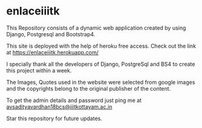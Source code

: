 # enlaceiiitk

This Repository consists of a dynamic web application created by using Django, Postgresql and Bootstrap4.

This site is deployed with the help of heroku free access. Check out the link at https://enlaceiiitk.herokuapp.com/

I specially thank all the developers of Django, PostgreSql and BS4 to create this project within a week.

The Images, Quotes used in the website were selected from google images and the copyrights belong to the original publisher of the content.

To get the admin details and password just ping me at avsadityavardhan18bcs@iiitkottayam.ac.in

Star this repository for future updates.

